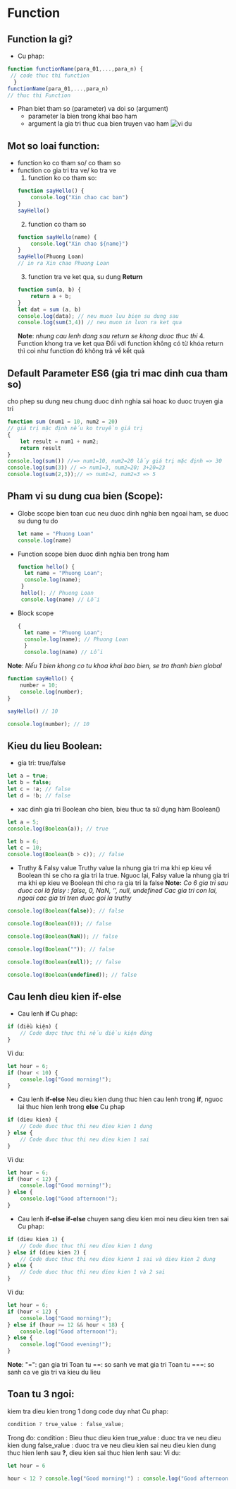 # Function
## Function la gi?
+ Cu phap:
```js 
function functionName(para_01,...,para_n) {
 // code thuc thi function
  }
functionName(para_01,...,para_n)
// thuc thi Function
```
+ Phan biet tham so (parameter) va doi so (argument)
  + parameter la bien trong khai bao ham
  + argument la gia tri thuc cua bien truyen vao ham
  ![vi du](https://media.techmaster.vn/api/static/9479/DvZgiVPr)

## Mot so loai function:
+ function ko co tham so/ co tham so
+ function co gia tri tra ve/ ko tra ve
  1. function ko co tham so:
   ```js
   function sayHello() {
       console.log("Xin chao cac ban")
   }
   sayHello()
   ```
   2. function co tham so
   ```js
   function sayHello(name) {
       console.log("Xin chao ${name}")
   }
   sayHello(Phuong Loan)
   // in ra Xin chao Phuong Loan
   ```
   3. function tra ve ket qua, su dung **Return**
   ```js
   function sum(a, b) {
       return a + b;
   }
   let dat = sum (a, b)
   console.log(data); // neu muon luu bien su dung sau
   console.log(sum(3,4)) // neu muon in luon ra ket qua
   ```
   **Note**: *nhung cau lenh dang sau return se khong duoc thuc thi*
   4. Function khong tra ve ket qua
   Đối với function không có từ khóa return thì coi như function đó không trả về kết quả

## Default Parameter ES6 (gia tri mac dinh cua tham so)
cho phep su dung neu chung duoc dinh nghia sai hoac ko duoc truyen gia tri
```js
function sum (num1 = 10, num2 = 20)
// giá trị mặc định nếu ko truyền giá trị
{
    let result = num1 + num2;
    return result
}
console.log(sum()) //=> num1=10, num2=20 lấy giá trị mặc định => 30
console.log(sum(3)) // => num1=3, num2=20; 3+20=23
console.log(sum(2,3));// => num1=2, num2=3 => 5
```
## Pham vi su dung cua bien (Scope):
+ Globe scope
  bien toan cuc neu duoc dinh nghia ben ngoai ham, se duoc su dung tu do
  ```js
  let name = "Phuong Loan"
  console.log(name)
  ```
+ Function scope
  bien duoc dinh nghia ben trong ham
  ```js
  function hello() {
    let name = "Phuong Loan";
    console.log(name);
   }
   hello(); // Phuong Loan
   console.log(name) // Lỗi
   ```
+ Block scope
  ```js
  {
    let name = "Phuong Loan";
    console.log(name); // Phuong Loan
    }
    console.log(name) // Lỗi
    ```
**Note**: *Nếu 1 bien khong co tu khoa khai bao bien, se tro thanh bien global*
```js
function sayHello() {
    number = 10;
    console.log(number);
}

sayHello() // 10

console.log(number); // 10
```

## Kieu du lieu Boolean:
+ gia tri: true/false
```js
let a = true;
let b = false;
let c = !a; // false
let d = !b; // false
```
+ xac dinh gia tri Boolean cho bien, bieu thuc ta sử dụng hàm Boolean()
```js
let a = 5;
console.log(Boolean(a)); // true

let b = 6;
let c = 10;
console.log(Boolean(b > c)); // false
```
+ Truthy & Falsy value
Truthy value la nhung gia tri ma khi ep kieu về Boolean thi se cho ra gia tri la true.
Nguoc lại, Falsy value la nhung gia tri ma khi ep kieu ve Boolean thi cho ra gia tri la false
**Note:**
*Co 6 gia tri sau duoc coi là falsy : false, 0, NaN, ‘’, null, undefined*
*Cac gia tri con lai, ngoai cac gia tri tren duoc goi la truthy*
```js
console.log(Boolean(false)); // false

console.log(Boolean(0)); // false

console.log(Boolean(NaN)); // false

console.log(Boolean("")); // false

console.log(Boolean(null)); // false

console.log(Boolean(undefined)); // false
```
## Cau lenh dieu kien if-else
+ Cau lenh **if**
Cu phap:
```js
if (điều kiện) {
    // Code được thực thi nếu điều kiện đúng
}
```
Vi du:
```js
let hour = 6;
if (hour < 10) {
    console.log("Good morning!");
}
```
+ Cau lenh **if-else**
Neu dieu kien dung thuc hien cau lenh trong **if**, nguoc lai thuc hien lenh trong **else**
Cu phap
```js
if (dieu kien) {
    // Code đuoc thuc thi neu dieu kien 1 dung
} else {
    // Code đuoc thuc thi neu dieu kien 1 sai
}
```
Vi du:
```js
let hour = 6;
if (hour < 12) {
    console.log("Good morning!");
} else {
    console.log("Good afternoon!");
}
```
+ Cau lenh **if-else if-else**
chuyen sang dieu kien moi neu dieu kien tren sai
Cu phap:
```js
if (dieu kien 1) {
    // Code đuoc thuc thi neu dieu kien 1 dung
} else if (dieu kien 2) {
    // Code duoc thuc thi neu dieu kienn 1 sai và dieu kien 2 dung
} else {
    // Code duoc thuc thi neu dieu kien 1 và 2 sai
}
```
Vi du:
```js
let hour = 6;
if (hour < 12) {
    console.log("Good morning!");
} else if (hour >= 12 && hour < 18) {
    console.log("Good afternoon!");
} else {
    console.log("Good evening!");
}
```
**Note**: 
"=": gan gia tri
Toan tu ==: so sanh ve mat gia tri
Toan tu ===: so sanh ca ve gia tri va kieu du lieu
## Toan tu 3 ngoi:
kiem tra dieu kien trong 1 dong code duy nhat
Cu phap:
```js
condition ? true_value : false_value;
```
Trong đo:
condition : Bieu thuc dieu kien
true_value : duoc tra ve neu dieu kien dung
false_value : duoc tra ve neu dieu kien sai
neu dieu kien dung thuc hien lenh sau **?**, dieu kien sai thuc hien lenh sau:
Vi du:
```js
let hour = 6

hour < 12 ? console.log("Good morning!") : console.log("Good afternoon!")
```